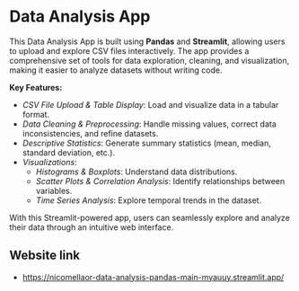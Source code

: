 # Data Analysis App
This Data Analysis App is built using **Pandas** and **Streamlit**, allowing users to upload and explore CSV files interactively. The app provides a comprehensive set of tools for data exploration, cleaning, and visualization, making it easier to analyze datasets without writing code.
            
**Key Features:**
- *CSV File Upload & Table Display*: Load and visualize data in a tabular format.
- *Data Cleaning & Preprocessing*: Handle missing values, correct data inconsistencies, and refine datasets.
- *Descriptive Statistics*: Generate summary statistics (mean, median, standard deviation, etc.).
- *Visualizations*:
  - *Histograms & Boxplots*: Understand data distributions.
  - *Scatter Plots & Correlation Analysis*: Identify relationships between variables.
  - *Time Series Analysis*: Explore temporal trends in the dataset.
            
With this Streamlit-powered app, users can seamlessly explore and analyze their data through an intuitive web interface.

## Website link
- https://nicomellaor-data-analysis-pandas-main-myauuy.streamlit.app/
